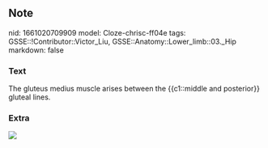 ## Note
nid: 1661020709909
model: Cloze-chrisc-ff04e
tags: GSSE::!Contributor::Victor_Liu, GSSE::Anatomy::Lower_limb::03._Hip
markdown: false

### Text
The gluteus medius muscle arises between the {{c1::middle and posterior}} gluteal lines.

### Extra
<img src="paste-6266118f6430d6e732ebddfc26dd3f986c03dc48.jpg">
